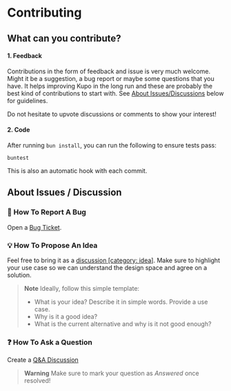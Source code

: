 # Contributing

## What can you contribute?

#### 1. Feedback

Contributions in the form of feedback and issue is very much welcome. Might it be a suggestion, a bug report or maybe some questions that you have. It helps improving Kupo in the long run and these are probably the best kind of contributions to start with. See [About Issues/Discussions](#about-issues--discussion) below for guidelines.

Do not hesitate to upvote discussions or comments to show your interest!

#### 2. Code

After running `bun install`, you can run the following to ensure tests pass:

```
buntest
```

This is also an automatic hook with each commit.

## About Issues / Discussion

### :bug: How To Report A Bug

Open a [Bug Ticket](https://github.com/SundaeSwap-finance/sundae-sdk/issues/new?template=bug.md).

### :bulb: How To Propose An Idea

Feel free to bring it as a [discussion [category: idea]](https://github.com/SundaeSwap-finance/sundae-sdk/discussions/new?category=ideas). Make sure to highlight your use case so we can understand the design space and agree on a solution.

> **Note** Ideally, follow this simple template:
>
> - What is your idea? Describe it in simple words. Provide a use case.
> - Why is it a good idea?
> - What is the current alternative and why is it not good enough?

### :question: How To Ask a Question

Create a [Q&A Discussion](https://github.com/SundaeSwap-finance/sundae-sdk/discussions/new?category=q-a)

> **Warning**
> Make sure to mark your question as _Answered_ once resolved!
